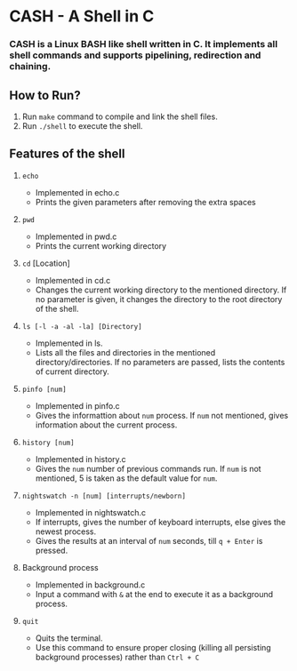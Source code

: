 # CASH - A Shell in C

### CASH is a Linux BASH like shell written in C. It implements all shell commands and supports pipelining, redirection and chaining.

## How to Run?

1. Run `make` command to compile and link the shell files.
2. Run `./shell` to execute the shell.

## Features of the shell

1. `echo` <br>
    * Implemented in echo.c
    * Prints the given parameters after removing the extra spaces

2. `pwd` <br>
    * Implemented in pwd.c
    * Prints the current working directory

3. `cd` [Location] <br>
    * Implemented in cd.c
    * Changes the current working directory to the mentioned directory. If no parameter is given, it changes the directory to the root directory of the shell.

4. `ls [-l -a -al -la] [Directory]` <br>
    * Implemented in ls.
    * Lists all the files and directories in the mentioned directory/directories. If no parameters are passed, lists the contents of current directory.

5. `pinfo [num]` <br>
    * Implemented in pinfo.c
    * Gives the informattion about `num` process. If `num` not mentioned, gives information about the current process.

6. `history [num]` <br>
    * Implemented in history.c
    * Gives the `num` number of previous commands run. If `num` is not mentioned, 5 is taken as the default value for `num`.

7. `nightswatch -n [num] [interrupts/newborn]` <br>
    * Implemented in nightswatch.c
    * If interrupts, gives the number of keyboard interrupts, else gives the newest process.
    * Gives the results at an interval of `num` seconds, till `q + Enter` is pressed.

8. Background process
    * Implemented in background.c
    * Input a command with `&` at the end to execute it as a background process.

9. `quit`
    * Quits the terminal.
    * Use this command to ensure proper closing (killing all persisting background processes) rather than  `Ctrl + C`
    
    